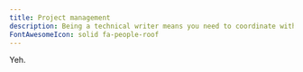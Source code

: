 ```yaml
---
title: Project management
description: Being a technical writer means you need to coordinate with a bunch of people from many parts of the business.
FontAwesomeIcon: solid fa-people-roof
---
```


Yeh.

